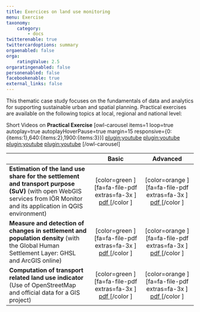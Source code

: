 ```yaml
---
title: Exercices on land use monitoring
menu: Exercise
taxonomy:
    category:
        - docs
twitterenable: true
twittercardoptions: summary
orgaenabled: false
orga:
    ratingValue: 2.5
orgaratingenabled: false
personenabled: false
facebookenable: true
external_links: false
---
```


This thematic case study focuses on the fundamentals of data and analytics for supporting sustainable urban and spatial planning. Practical exercises are available on the following topics at local, regional and national level:

Short Videos on **Practical Exercise**
[owl-carousel items=1 loop=true autoplay=true autoplayHoverPause=true margin=15 responsive={0:{items:1},640:{items:2},1900:{items:3}}]
[plugin:youtube](https://youtu.be/NuzP9f4Y1xo)
[plugin:youtube](https://youtu.be/Twc55NtcbxA)
[plugin:youtube](https://youtu.be/OObsu6H8k8Q)
[plugin:youtube](https://youtu.be/vPv6tX6C43o)
[/owl-carousel]


|                                                                                                                                                                           |                                                       Basic                                                      |                                                       Advanced                                                      |
|---------------------------------------------------------------------------------------------------------------------------------------------------------------------------|:----------------------------------------------------------------------------------------------------------------:|:-------------------------------------------------------------------------------------------------------------------:|
| **Estimation of the land use share for the settlement and transport purpose (SuV)**  (with open WebGIS services from IÖR Monitor and its application in QGIS environment) |  [color=green ][fa=fa-file-pdf extras=fa-3x ]<br >[pdf ](Basic_flaechennutzung_SuV.pdf?target=_blank )[/color ]  |  [color=orange ][fa=fa-file-pdf extras=fa-3x ]<br >[pdf ](Advance_flaechennutzung_SuV.pdf?target=_blank )[/color ]  |
| **Measure and detection of changes in settlement and population density**  (with the Global Human Settlement Layer: GHSL and ArcGIS online)                               |       [color=green ][fa=fa-file-pdf extras=fa-3x ]<br >[pdf ](Basic_dichte_vg.pdf?target=_blank )[/color ]       |       [color=orange ][fa=fa-file-pdf extras=fa-3x ]<br >[pdf ](Advance_dichte_vg.pdf?target=_blank )[/color ]       |
| **Computation of transport related land use indicator**  (Use of OpenStreetMap and official data for a GIS project)                                                       | [color=green ][fa=fa-file-pdf extras=fa-3x ]<br >[pdf ](Basic_verkehrsindikator_gvn.pdf?target=_blank )[/color ] | [color=orange ][fa=fa-file-pdf extras=fa-3x ]<br >[pdf ](Advance_verkehrsindikator_gvn.pdf?target=_blank )[/color ] |


<!-- *	**Estimation of the land use share for the settlement and transport purpose (SuV)** (with open WebGIS services from IÖR Monitor and its application in QGIS environment)
*	**Computation of transport related land use indicator** (Use of OpenStreetMap and official data for a GIS project)
*	**Measure and detection of changes in settlement and population density** (with the Global Human Settlement Layer: GHSL and ArcGIS online)
*   **Estimation of spatial patterns of building density in raster format (Fishnet Grid)** (Application of GeoDa and calculaton of univariate Moran’s I (Global, Local)) -->


